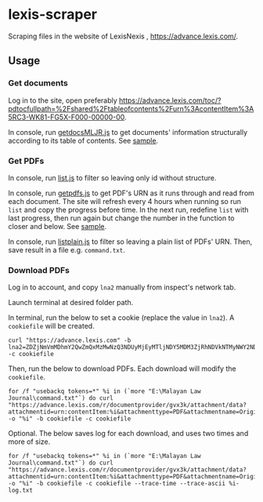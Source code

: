 # lexis-scraper
Scraping files in the website of LexisNexis , https://advance.lexis.com/.
## Usage
### Get documents
Log in to the site, open preferably https://advance.lexis.com/toc/?pdtocfullpath=%2Fshared%2Ftableofcontents%2Furn%3AcontentItem%3A5RC3-WK81-FG5X-F000-00000-00.

In console, run [getdocsMLJR.js](https://github.com/OngKaiJin/lexis-scraper/blob/main/getdocsMLJR.js) to get documents' information structurally according to its table of contents. See [sample](https://github.com/OngKaiJin/lexis-scraper/blob/main/examples/getdocsMLJR%2026-02-2025.json).
### Get PDFs
In console, run [list.js](https://github.com/OngKaiJin/lexis-scraper/blob/main/list.js) to filter so leaving only id without structure.

In console, run [getpdfs.js](https://github.com/OngKaiJin/lexis-scraper/blob/main/getpdfs.js) to get PDF's URN as it runs through and read from each document. The site will refresh every 4 hours when running so run ```list``` and copy the progress before time. In the next run, redefine ```list``` with last progress, then run again but change the number in the function to closer and below. See [sample](https://github.com/OngKaiJin/lexis-scraper/blob/main/examples/getpdfs%2028-02-2025.json).

In console, run [listplain.js](https://github.com/OngKaiJin/lexis-scraper/blob/main/listplain.js) to filter so leaving a plain list of PDFs' URN. Then, save result in a file e.g. ```command.txt```.
### Download PDFs
Log in to account, and copy ```lna2``` manually from inspect's network tab.

Launch terminal at desired folder path. 

In terminal, run the below to set a cookie (replace the value in ```lna2```). A ```cookiefile``` will be created.
```command
curl "https://advance.lexis.com" -b lna2=ZDZjNmVmMDhmY2QwZmQxMzMwNzQ3NDUyMjEyMTljNDY5MDM3ZjRhNDVkNTMyNWY2NDYzOTJkZDBhMDAxN2I2NzY3YzM4Y2Q1dXJuOnVzZXI6UEExOTUwMjU5MzAhMTAwMDIwMiwxNTIyNDY4LCFub25l -c cookiefile
```
Then, run the below to download PDFs. Each download will modify the ```cookiefile```.
```command
for /f "usebackq tokens=*" %i in (`more "E:\Malayan Law Journal\command.txt"`) do curl "https://advance.lexis.com/r/documentprovider/gvx3k/attachment/data?attachmentid=urn:contentItem:%i&attachmenttype=PDF&attachmentname=OriginalSourceImage&origination=BlobStore&sequencenumber=1&ishotdoc=false" -o "%i" -b cookiefile -c cookiefile
```
Optional. The below saves log for each download, and uses two times and more of size.
```command
for /f "usebackq tokens=*" %i in (`more "E:\Malayan Law Journal\command.txt"`) do curl "https://advance.lexis.com/r/documentprovider/gvx3k/attachment/data?attachmentid=urn:contentItem:%i&attachmenttype=PDF&attachmentname=OriginalSourceImage&origination=BlobStore&sequencenumber=1&ishotdoc=false" -o "%i" -b cookiefile -c cookiefile --trace-time --trace-ascii %i-log.txt
```
